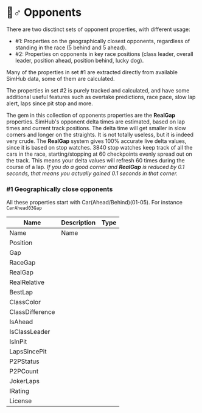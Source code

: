 # 🧍♂ Opponents

There are two disctinct sets of opponent properties, with different usage:

* \#1: Properties on the geographically closest opponents, regardless of standing in the race (5 behind and 5 ahead).
* \#2: Properties on opponents in key race positions (class leader, overall leader, position ahead, position behind, lucky dog).

Many of the properties in set #1 are extracted directly from available SimHub data, some of them are calculated.&#x20;

The properties in set #2 is purely tracked and calculated, and have some additional useful features such as overtake predictions, race pace, slow lap alert, laps since pit stop and more.&#x20;

The gem in this collection of opponents properties are the **RealGap** properties. SimHub's opponent delta times are estimated, based on lap times and current track positions. The delta time will get smaller in slow corners and longer on the straights. It is not totally useless, but it is indeed very crude. The **RealGap** system gives 100% accurate live delta values, since it is based on stop watches. 3840 stop watches keep track of all the cars in the race, starting/stopping at 60 checkpoints evenly spread out on the track. This means your delta values will refresh 60 times during the course of a lap. _If you do a good corner and **RealGap** is reduced by 0.1 seconds, that means you actually gained 0.1 seconds in that corner._&#x20;

### #1 Geographically close opponents

All these properties start with Car(Ahead/Behind)(01-05). For instance `CarAhead03Gap`

| Name            | Description | Type |
| --------------- | ----------- | ---- |
| Name            | Name        |      |
| Position        |             |      |
| Gap             |             |      |
| RaceGap         |             |      |
| RealGap         |             |      |
| RealRelative    |             |      |
| BestLap         |             |      |
| ClassColor      |             |      |
| ClassDifference |             |      |
| IsAhead         |             |      |
| IsClassLeader   |             |      |
| IsInPit         |             |      |
| LapsSincePit    |             |      |
| P2PStatus       |             |      |
| P2PCount        |             |      |
| JokerLaps       |             |      |
| IRating         |             |      |
| License         |             |      |

